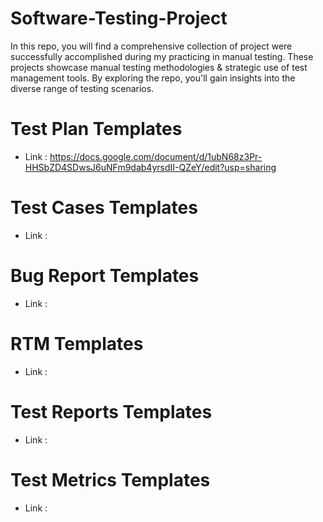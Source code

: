 # Software-Testing-Project
In this repo, you will find a comprehensive collection of project were successfully accomplished during my practicing in manual testing. These projects showcase manual testing methodologies &amp; strategic use of test management tools. By exploring the repo, you'll gain insights into the diverse range of testing scenarios.
 

# Test Plan Templates
* Link : https://docs.google.com/document/d/1ubN68z3Pr-HHSbZD4SDwsJ6uNFm9dab4yrsdII-QZeY/edit?usp=sharing

# Test Cases Templates
* Link :

# Bug Report Templates
* Link :

# RTM Templates
* Link :

# Test Reports Templates
* Link :

# Test Metrics Templates
* Link :
